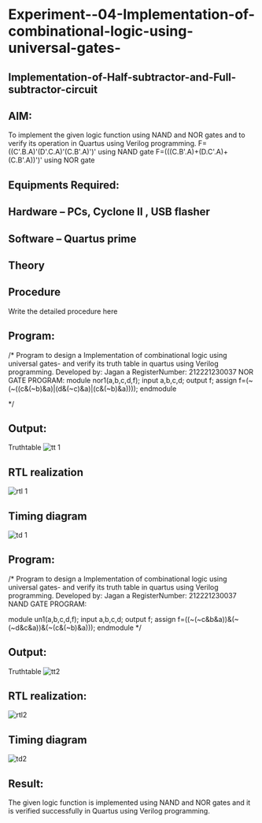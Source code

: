 # Experiment--04-Implementation-of-combinational-logic-using-universal-gates-
 ## Implementation-of-Half-subtractor-and-Full-subtractor-circuit
## AIM:
To implement the given logic function using NAND and NOR gates and to verify its operation in Quartus using Verilog programming.
F=((C'.B.A)'(D'.C.A)'(C.B'.A)')' using NAND gate
F=(((C.B'.A)+(D.C'.A)+(C.B'.A))')' using NOR gate


## Equipments Required:
## Hardware – PCs, Cyclone II , USB flasher
## Software – Quartus prime
## Theory
 
 
 
 


## Procedure



Write the detailed procedure here 


## Program:
/*
Program to design a Implementation of combinational logic using universal gates-  and verify its truth table in quartus using Verilog programming.
Developed by: Jagan a
RegisterNumber:  212221230037
NOR GATE PROGRAM:
module nor1(a,b,c,d,f);
input a,b,c,d;
output f;
assign  f=(~(~((c&(~b)&a)|(d&(~c)&a)|(c&(~b)&a))));
endmodule

*/

## Output:

Truthtable
![tt 1](https://user-images.githubusercontent.com/59290560/167337830-7b60e738-3a8c-40d1-86bc-36a9ca9e59e8.png)




##  RTL realization
![rtl 1](https://user-images.githubusercontent.com/59290560/167337875-8893bb0d-ef7f-4877-a928-d252c8e8af5b.png)


## Timing diagram 
![td 1](https://user-images.githubusercontent.com/59290560/167337901-02e275c3-2c51-4bbd-ba0c-018d03a113e4.jpeg)






## Program:
/*
Program to design a Implementation of combinational logic using universal gates-  and verify its truth table in quartus using Verilog programming.
Developed by: Jagan a
RegisterNumber:  212221230037
NAND GATE PROGRAM:

module un1(a,b,c,d,f);
input a,b,c,d;
output f;
assign  f=((~(~c&b&a))&(~(~d&c&a))&(~(c&(~b)&a))); 
endmodule
*/

## Output:

Truthtable
![tt2](https://user-images.githubusercontent.com/59290560/167337576-64d5820b-01a1-4fb8-a779-0596859b8c4d.png)



##  RTL realization:

![rtl2](https://user-images.githubusercontent.com/59290560/167337693-a5e7216d-5832-41f3-8411-99cc1d3a327e.png)

## Timing diagram 
![td2](https://user-images.githubusercontent.com/59290560/167337931-cadd9470-41b9-456b-95a0-f65d70ffc432.png)

## Result:
 The given logic function is implemented using NAND and NOR gates and it is verified successfully in Quartus using Verilog programming.
